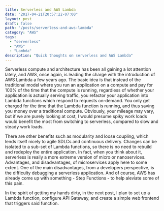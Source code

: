 ```yaml
---
title: Serverless and AWS Lambda
date: "2017-04-21T20:57:22-07:00"
layout: post
draft: false
path: "/posts/serverless-and-aws-lambda"
category: "AWS"
tags:
  - "serverless"
  - "AWS"
  - "Lambda"
description: "Quick thoughts on serverless and AWS Lambda"
---
```


Serverless compute and architecture has been all gaining a lot attention lately,
and AWS, once again, is leading the charge with the introduction of AWS Lambda a
few years ago. The basic idea is that instead of the traditional model where you
run an application on a compute and pay for 100% of the time that the compute is
running, regardless of whether your application is actually serving traffic, you
refactor your application into Lambda functions which respond to requests
on-demand. You only get charged for the time that the Lambda function is
running, and thus saving you money over a traditional compute. Obviously, your
mileage may vary, but if we are purely looking at cost, I would presume spiky
work loads would benefit the most from switching to serverless, compared to slow
and steady work loads.

There are other benefits such as modularity and loose coupling, which lends
itself nicely to agile SDLCs and continuous delivery. Changes can be isolated to
a sub-set of Lambda functions, so there is no need to rebuild and redeploy the
entire application. In fact, when you think about it, serverless is really a
more extreme version of micro or nanoservices. Advantages, and disadvantages, of
microservices apply here to some extent. One of the main disadvantages, from a
developers perspective, is the difficulty debugging a serverless application.
And of course, AWS has already come up with something - Step Functions - to help
aleviate some of this pain.

In the spirit of getting my hands dirty, in the next post, I plan to set up a
Lambda function, configure API Gateway, and create a simple web frontend that
triggers said function.

